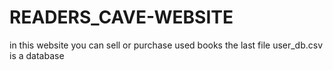 # READERS_CAVE-WEBSITE
in this website you can sell or purchase used books
the last file user_db.csv is a database 
